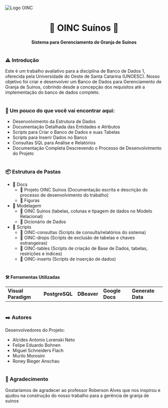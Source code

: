 ![Logo OINC](https://github.com/MiguelSFlach/OINC-SUINOS/assets/165222126/6634f835-4157-4c6f-848e-89cd8590c92f)

                                           


<h1 align = "center"><b>🐖 OINC Suínos</b> 🐖</h1> 

<h4 align = "center"><b>Sistema para Gerenciamento de Granja de Suínos</b></h4>

#

###  **⚠️ Introdução**
  
Este é um trabalho avaliativo para a disciplina de Banco de Dados 1, oferecida pela Universidade do Oeste de Santa Catarina (UNOESC). Nosso objetivo foi criar e desenvolver um Banco de Dados para Gerenciamento de Granja de Suínos, cobrindo desde a concepção dos requisitos até a implementação do banco de dados completo.
#

### **🔎 Um pouco do que você vai encontrar aqui:**
+ Desenvolvimento da Estrutura de Dados
+ Documentação Detalhada das Entidades e Atributos
+ Scripts para Criar o Banco de Dados e suas Tabelas
+ Scripts para Inserir Dados no Banco
+ Consultas SQL para Análise e Relatórios
+ Documentação Completa Descrevendo o Processo de Desenvolvimento do Projeto
#

### **📦 Estrutura de Pastas**
  * 📁 Docs
    * 📄 Projeto OINC Suínos (Documentação escrita e descrição do processo de desenvolvimento do trabalho)
    * 📄 Figuras 
  * 📁 Modelagem
    * 📄 OINC Suínos (tabelas, colunas e tipagem de dados no Modelo Relacional)
    * 📄 Dicionário de Dados
  * 📁 Scripts
    * 📄 OINC-consultas (Scripts de consulta/relatórios do sistema)
    * 📄 OINC-drops (Scripts de exclusão de tabelas e chaves estrangeiras)
    * 📄 OINC-tables (Scripts de criação de Base de Dados, tabelas, restrições e índices)
    * 📄 OINC-inserts (Scripts de inserção de dados)
#

### 
**🛠️ Ferramentas Utilizadas**
<table>
  <tr>
    <td><b>Visual Paradigm</b></td>
    <td><b>PostgreSQL</b></td>
    <td><b>DBeaver</b></td>
    <td><b>Google Docs</b></td>
    <td><b>Generate Data</b></td>
  </tr>
</table>

#

### **✒️ Autores**

Desenvolvedores do Projeto: 
* Alcides Antonio Lorenski Neto
* Felipe Eduardo Bohnen
* Miguel Schneiders Flach
* Murilo Morosini
* Roney Bieger Anschau
#

### **🙏 Agradecimento**
  
Gostaríamos de agradecer ao professor Roberson Alves que nos inspirou e ajudou na construção do nosso trabalho para a gerência de granja de suínos
